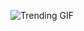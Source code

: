 ![Trending GIF](https://media4.giphy.com/media/v1.Y2lkPThiYjIxNzcyMzI2aW1wNTg2N3lsMHE4ZGJ4MmxvOG0xMW9zNDJ5cm12eWwyeWZmOSZlcD12MV9naWZzX3NlYXJjaCZjdD1n/rplvK3z0IzLqBxVJWk/giphy.gif)
